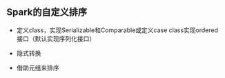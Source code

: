## **Spark的自定义排序**

- 定义class，实现Serializable和Comparable或定义case class实现ordered接口（默认实现序列化接口）

- 隐式转换
- 借助元组来排序